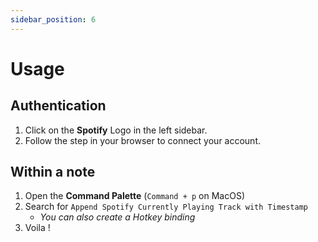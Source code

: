 ```yaml
---
sidebar_position: 6
---
```


# Usage

## Authentication

1. Click on the **Spotify** Logo in the left sidebar.
2. Follow the step in your browser to connect your account.

## Within a note

1. Open the **Command Palette** (`Command + p` on MacOS)
2. Search for `Append Spotify Currently Playing Track with Timestamp`
   - _You can also create a Hotkey binding_
3. Voila !
